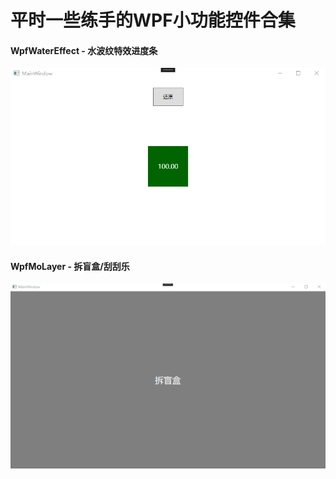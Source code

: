# 平时一些练手的WPF小功能控件合集

#### WpfWaterEffect - 水波纹特效进度条
![image](https://github.com/KikyoShaw/WpfApp/blob/master/GIF/WpfWaterEffect.gif)

#### WpfMoLayer - 拆盲盒/刮刮乐
![image](https://github.com/KikyoShaw/WpfApp/blob/master/GIF/WpfMoLayer.gif)
